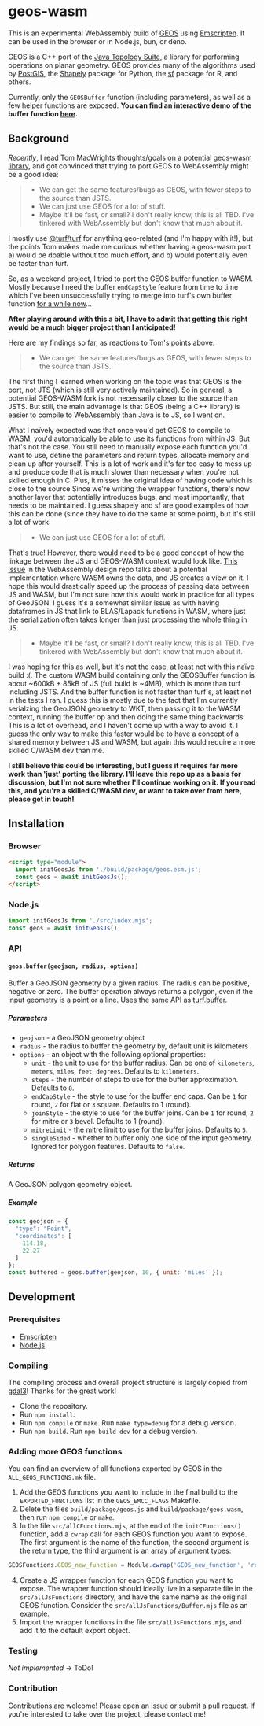 # geos-wasm

This is an experimental WebAssembly build of [GEOS](https://github.com/libgeos/geos) using [Emscripten](https://emscripten.org/). It can be used in the browser or in Node.js, bun, or deno.

GEOS is a C++ port of the [Java Topology Suite](
  https://github.com/locationtech/jts
), a library for performing operations on planar geometry.
GEOS provides many of the algorithms used by [PostGIS](http://www.postgis.net/), the [Shapely](http://www.postgis.net/) package for Python, the [sf](https://github.com/r-spatial/sf) package for R, and others.

Currently, only the `GEOSBuffer` function (including parameters), as well as a few helper functions are exposed. **You can find an interactive demo of the buffer function [here](https://chrispahm.github.io/geos-wasm/).**

## Background

*Recently*, I read Tom MacWrights thoughts/goals on a potential [geos-wasm library](https://github.com/tmcw/geos-wasm), and got convinced that trying to port GEOS to WebAssembly might be a good idea:

> - We can get the same features/bugs as GEOS, with fewer steps to the source than JSTS.
> - We can just use GEOS for a lot of stuff.
> - Maybe it'll be fast, or small? I don't really know, this is all TBD. I've tinkered with WebAssembly but don't know that much about it.

I mostly use [@turf/turf](https://turfjs.org/) for anything geo-related (and I'm happy with it!), but the points Tom makes made me curious whether having a geos-wasm port a) would be doable without too much effort, and b) would potentially even be faster than turf. 

So, as a weekend project, I tried to port the GEOS buffer function to WASM. Mostly because I need the buffer `endCapStyle` feature from time to time which I've been unsuccessfully trying to merge into turf's own buffer function [for a while now](https://github.com/Turfjs/turf/pull/1994)...

**After playing around with this a bit, I have to admit that getting this right would be a much bigger project than I anticipated!** 

Here are my findings so far, as reactions to Tom's points above:

> - We can get the same features/bugs as GEOS, with fewer steps to the source than JSTS.

The first thing I learned when working on the topic was that GEOS is the port, not JTS (which is still very actively maintained). So in general, a potential GEOS-WASM fork is not necessarily closer to the source than JSTS. But still, the main advantage is that GEOS (being a C++ library) is easier to compile to WebAssembly than Java is to JS, so I went on.

What I naïvely expected was that once you'd get GEOS to compile to WASM, you'd automatically be able to use its functions from within JS. But that's not the case. You still need to manually expose each function you'd want to use, define the parameters and return types, allocate memory and clean up after yourself. This is a lot of work and it's far too easy to mess up and produce code that is much slower than necessary when you're not skilled enough in C. Plus, it misses the original idea of having code which is close to the source Since we're writing the wrapper functions, there's now another layer that potentially introduces bugs, and most importantly, that needs to be maintained. I guess shapely and sf are good examples of how this can be done (since they have to do the same at some point), but it's still a lot of work.

> - We can just use GEOS for a lot of stuff.

That's true! However, there would need to be a good concept of how the linkage between the JS and GEOS-WASM context would look like. [This issue](https://github.com/WebAssembly/design/issues/1231#issuecomment-420466909) in the WebAssembly design repo talks about a potential implementation where WASM owns the data, and JS creates a view on it. I hope this would drastically speed up the process of passing data between JS and WASM, but I'm not sure how this would work in practice for all types of GeoJSON. I guess it's a somewhat similar issue as with having dataframes in JS that link to BLAS/Lapack functions in WASM, where just the serialization often takes longer than just processing the whole thing in JS.

> - Maybe it'll be fast, or small? I don't really know, this is all TBD. I've tinkered with WebAssembly but don't know that much about it.

I was hoping for this as well, but it's not the case, at least not with this naïve build :(. The custom WASM build containing only the GEOSBuffer function is about ~600kB + 85kB of JS (full build is ~4MB), which is more than turf including JSTS. And the buffer function is not faster than turf's, at least not in the tests I ran. I guess this is mostly due to the fact that I'm currently serialzing the GeoJSON geometry to WKT, then passing it to the WASM context, running the buffer op and then doing the same thing backwards. This is a lot of overhead, and I haven't come up with a way to avoid it. I guess the only way to make this faster would be to have a concept of a shared memory between JS and WASM, but again this would require a more skilled C/WASM dev than me.

**I still believe this could be interesting, but I guess it requires far more work than 'just' porting the library. I'll leave this repo up as a basis for discussion, but I'm not sure whether I'll continue working on it. If you read this, and you're a skilled C/WASM dev, or want to take over from here, please get in touch!**

## Installation

### Browser

```html
<script type="module">
  import initGeosJs from './build/package/geos.esm.js';
  const geos = await initGeosJs();
</script>
```

### Node.js

```js
import initGeosJs from './src/index.mjs';
const geos = await initGeosJs();
```

### API

#### `geos.buffer(geojson, radius, options)`

Buffer a GeoJSON geometry by a given radius. The radius can be positive, negative or zero. The buffer operation always returns a polygon, even if the input geometry is a point or a line.
Uses the same API as [turf.buffer](https://turfjs.org/docs/#buffer).

##### Parameters

- `geojson` - a GeoJSON geometry object
- `radius` - the radius to buffer the geometry by, default unit is kilometers
- `options` - an object with the following optional properties:
  - `unit` - the unit to use for the buffer radius. Can be one of `kilometers`, `meters`, `miles`, `feet`, `degrees`. Defaults to `kilometers`.
  - `steps` - the number of steps to use for the buffer approximation. Defaults to `8`.
  - `endCapStyle` - the style to use for the buffer end caps. Can be `1` for round, `2` for flat or `3` square. Defaults to 1 (round).
  - `joinStyle` - the style to use for the buffer joins. Can be `1` for round, `2` for mitre or `3` bevel. Defaults to 1 (round).
  - `mitreLimit` - the mitre limit to use for the buffer joins. Defaults to `5`.
  - `singleSided` - whether to buffer only one side of the input geometry. Ignored for polygon features. Defaults to `false`.

##### Returns

A GeoJSON polygon geometry object.

##### Example

```js
const geojson = {
  "type": "Point",
  "coordinates": [
    114.18,
    22.27
  ]
};
const buffered = geos.buffer(geojson, 10, { unit: 'miles' });
```

## Development

### Prerequisites

- [Emscripten](https://emscripten.org/docs/getting_started/downloads.html)
- [Node.js](https://nodejs.org/en/download/)

### Compiling

The compiling process and overall project structure is largely copied from [gdal3](https://github.com/bugra9/gdal3.js)! Thanks for the great work!

- Clone the repository.
- Run `npm install`.
- Run `npm compile` or `make`. Run `make type=debug` for a debug version.
- Run `npm build`. Run `npm build-dev` for a debug version.

### Adding more GEOS functions

You can find an overview of all functions exported by GEOS in the `ALL_GEOS_FUNCTIONS.mk` file.

1) Add the GEOS functions you want to include in the final build to the `EXPORTED_FUNCTIONS` list in the `GEOS_EMCC_FLAGS` Makefile.
2) Delete the files `build/package/geos.js` and `build/package/geos.wasm`, then run `npm compile` or `make`.
3) In the file `src/allCFunctions.mjs`, at the end of the `initCFunctions()` function, add a `cwrap` call for each GEOS function you want to expose. The first argument is the name of the function, the second argument is the return type, the third argument is an array of argument types:
```js
GEOSFunctions.GEOS_new_function = Module.cwrap('GEOS_new_function', 'return_type', ['function_argument_type_pos_1', 'function_argument_type_pos_2']);
```
4) Create a JS wrapper function for each GEOS function you want to expose. The wrapper function should ideally live in a separate file in the `src/allJsFunctions` directory, and have the same name as the original GEOS function. Consider the `src/allJsFunctions/Buffer.mjs` file as an example.
5) Import the wrapper functions in the file `src/allJsFunctions.mjs`, and add it to the default export object.

### Testing

*Not implemented* -> ToDo!

### Contribution

Contributions are welcome! Please open an issue or submit a pull request.
If you're interested to take over the project, please contact me!